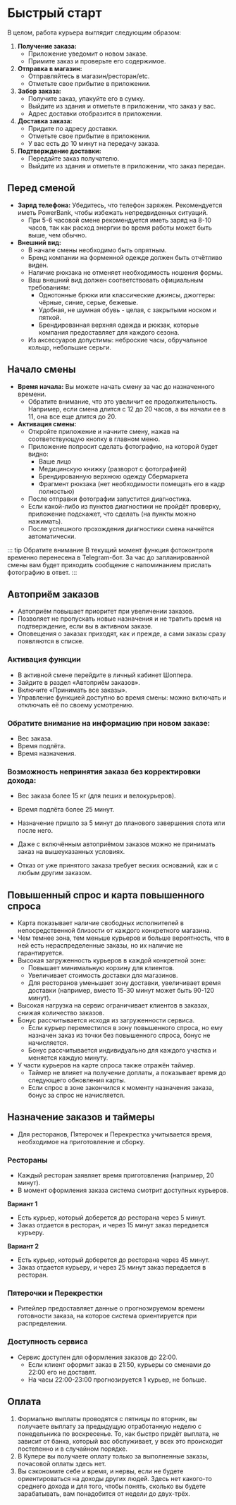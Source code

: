 # Быстрый старт

В целом, работа курьера выглядит следующим образом:

1. **Получение заказа:** 
    - Приложение уведомит о новом заказе.
    - Примите заказ и проверьте его содержимое.
2. **Отправка в магазин:**
    - Отправляйтесь в магазин/ресторан/etc.
    - Отметьте свое прибытие в приложении.
3. **Забор заказа:**
    - Получите заказ, упакуйте его в сумку.
    - Выйдите из здания и отметьте в приложении, что заказ у вас.
    - Адрес доставки отобразится в приложении.
4. **Доставка заказа:**
    - Придите по адресу доставки.
    - Отметьте свое прибытие в приложении.
    - У вас есть до 10 минут на передачу заказа.
5. **Подтверждение доставки:**
    - Передайте заказ получателю.
    - Выйдите из здания и отметьте в приложении, что заказ передан.

## Перед сменой

* **Заряд телефона:** Убедитесь, что телефон заряжен. Рекомендуется иметь PowerBank, чтобы избежать непредвиденных ситуаций. 
    - При 5-6 часовой смене рекомендуется иметь заряд на 8-10 часов, так как расход энергии во время работы может быть выше, чем обычно.
* **Внешний вид:** 
    - В начале смены необходимо быть опрятным. 
    - Бренд компании на форменной одежде должен быть отчётливо виден.
    - Наличие рюкзака не отменяет необходимость ношения формы.
    - Ваш внешний вид должен соответствовать  официальным требованиям:
        - Однотонные брюки или классические джинсы, джоггеры: чёрные, синие, серые, бежевые.
        - Удобная, не шумная обувь - целая, с закрытыми носком и пяткой.
        - Брендированная верхняя одежда и рюкзак, которые компания предоставляет для каждого сезона.
    - Из аксессуаров допустимы: неброские часы, обручальное кольцо, небольшие серьги.

## Начало смены

* **Время начала:** Вы можете начать смену за час до назначенного времени. 
    - Обратите внимание, что это увеличит ее продолжительность. Например, если смена длится с 12 до 20 часов, а вы начали ее в 11, она все еще длится до 20.
* **Активация смены:** 
    - Откройте приложение и начните смену, нажав на соответствующую кнопку в главном меню.
    - Приложение попросит сделать фотографию, на которой будет видно:
        - Ваше лицо
        - Медицинскую книжку (разворот с фотографией)
        - Брендированную верхнюю одежду Сбермаркета
        - Фрагмент рюкзака (нет необходимости помещать его в кадр полностью)
    - После отправки фотографии запустится диагностика. 
    - Если какой-либо из пунктов диагностики не пройдёт проверку, приложение подскажет, что сделать (на пункты можно нажимать).
    - После успешного прохождения диагностики смена начнётся автоматически.

::: tip Обратите внимание
В текущий момент функция фотоконтроля временно перенесена в Telegram-бот. За час до запланированной смены вам будет приходить сообщение с напоминанием прислать фотографию в ответ.
:::

## Автоприём заказов

- Автоприём повышает приоритет при увеличении заказов.
- Позволяет не пропускать новые назначения и не тратить время на подтверждение, если вы в активном заказе.
- Оповещения о заказах приходят, как и прежде, а сами заказы сразу появляются в списке.

### Активация функции
- В активной смене перейдите в личный кабинет Шоппера.
- Зайдите в раздел «Автоприём заказов».
- Включите «Принимать все заказы».
- Управление функцией доступно во время смены: можно включать и отключать её по своему усмотрению.

### Обратите внимание на информацию при новом заказе:
- Вес заказа.
- Время подлёта.
- Время назначения.

### Возможность непринятия заказа без корректировки дохода:
- Вес заказа более 15 кг (для пеших и велокурьеров).
- Время подлёта более 25 минут.
- Назначение пришло за 5 минут до планового завершения слота или после него.

- Даже с включённым автоприёмом заказов можно не принимать заказ на вышеуказанных условиях.
- Отказ от уже принятого заказа требует веских оснований, как и с любым другим заказом.

## Повышенный спрос и карта повышенного спроса

- Карта показывает наличие свободных исполнителей в непосредственной близости от каждого конкретного магазина.
- Чем темнее зона, тем меньше курьеров и больше вероятность, что в ней есть нераспределенные заказы, но их наличие не гарантируется.
- Высокая загруженность курьеров в каждой конкретной зоне:
  - Повышает минимальную корзину для клиентов.
  - Увеличивает стоимость доставки для магазинов.
  - Для ресторанов уменьшает зону доставки, увеличивает время доставки (например, вместо 15-30 минут может быть 90-120 минут).
- Высокая нагрузка на сервис ограничивает клиентов в заказах, снижая количество заказов.
- Бонус рассчитывается исходя из загруженности сервиса.
  - Если курьер переместился в зону повышенного спроса, но ему назначен заказ из точки без повышенного спроса, бонус не начисляется.
  - Бонус рассчитывается индивидуально для каждого участка и меняется каждую минуту.
- У части курьеров на карте спроса также отражён таймер.
  - Таймер не влияет на получение доплаты, а показывает время до следующего обновления карты.
  - Если спрос в зоне закончился к моменту назначения заказа, бонус за спрос не начисляется.

## Назначение заказов и таймеры

- Для ресторанов, Пятерочек и Перекрестка учитывается время, необходимое на приготовление и сборку.

### Рестораны
- Каждый ресторан заявляет время приготовления (например, 20 минут).
- В момент оформления заказа система смотрит доступных курьеров.

**Вариант 1**
- Есть курьер, который доберется до ресторана через 5 минут.
- Заказ отдается в ресторан, и через 15 минут заказ передается курьеру.

**Вариант 2**
- Есть курьер, который доберется до ресторана через 45 минут.
- Заказ отдается курьеру, и через 25 минут заказ передается в ресторан.

### Пятерочки и Перекрестки
- Ритейлер предоставляет данные о прогнозируемом времени готовности заказа, на которое система ориентируется при распределении.

### Доступность сервиса
- Сервис доступен для оформления заказов до 22:00.
  - Если клиент оформит заказ в 21:50, курьеры со сменами до 22:00 его не доставят.
  - На часы 22:00-23:00 прогнозируется 1 курьер, не больше.


## Оплата

1. Формально выплаты проводятся с пятницы по вторник, вы получаете выплату за предыдущую отработанную неделю с понедельника по воскресенье. То, как быстро придёт выплата, не зависит от банка, который вас обслуживает, у всех это происходит постепенно и в случайном порядке.
1. В Купере вы получаете оплату только за выполненные заказы, почасовой оплаты здесь нет.
1. Вы сэкономите себе и время, и нервы, если не будете ориентироваться на доходы других людей. Здесь нет какого-то среднего дохода и для того, чтобы понять, сколько вы будете зарабатывать, вам понадобится от недели до двух-трёх.